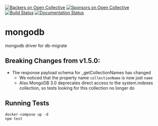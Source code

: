 [![Backers on Open Collective](https://opencollective.com/node-db-migrate/backers/badge.svg)](#backers) [![Sponsors on Open Collective](https://opencollective.com/node-db-migrate/sponsors/badge.svg)](#sponsors)
[![Build Status](https://github.com/db-migrate/mongo/actions/workflows/ci.yml/badge.svg?branch=master)](https://github.com/db-migrate/mongo/actions/workflows/ci.yml)
[![Documentation Status](https://readthedocs.org/projects/db-migrate/badge/?version=latest)](https://readthedocs.org/projects/db-migrate/?badge=latest)

# mongodb

mongodb driver for db-migrate

## Breaking Changes from v1.5.0:
- The response payload schema for _getCollectionNames has changed
    - We noticed that the property name `collectionName` is now just `name`
    - Also MongoDB 3.0 deprecates direct access to the system.indexes collection, so tests looking for this collection no longer do


## Running Tests
```shell
docker-compose up -d
npm test
```
